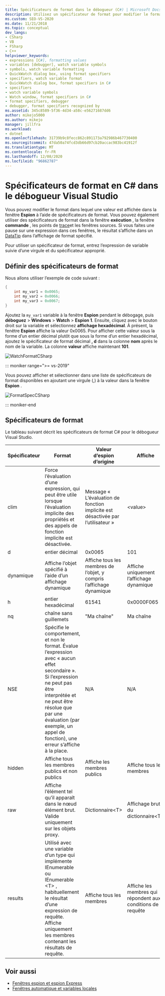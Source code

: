 ```yaml
---
title: Spécificateurs de format dans le débogueur (C#) | Microsoft Docs
description: Utilisez un spécificateur de format pour modifier le format dans lequel une valeur est affichée dans le Fenêtre Espion. Cet article fournit des détails sur l’utilisation.
ms.custom: SEO-VS-2020
ms.date: 11/21/2018
ms.topic: conceptual
dev_langs:
- CSharp
- VB
- FSharp
- C++
helpviewer_keywords:
- expressions [C#], formatting values
- variables [debugger], watch variable symbols
- symbols, watch variable formatting
- QuickWatch dialog box, using format specifiers
- specifiers, watch variable format
- QuickWatch dialog box, format specifiers in C#
- specifiers
- watch variable symbols
- Watch window, format specifiers in C#
- format specifiers, debugger
- debugger, format specifiers recognized by
ms.assetid: 345c8589-5f36-4d34-a58c-e56271687dd6
author: mikejo5000
ms.author: mikejo
manager: jillfra
ms.workload:
- dotnet
ms.openlocfilehash: 31739b9c8fecc862c891173a792986b467730400
ms.sourcegitcommit: 47da50a74fcd3db66d97cb20accac983bc41912f
ms.translationtype: MT
ms.contentlocale: fr-FR
ms.lasthandoff: 12/08/2020
ms.locfileid: "96862787"
---
```

# <a name="format-specifiers-in-c-in-the-visual-studio-debugger"></a>Spécificateurs de format en C# dans le débogueur Visual Studio
Vous pouvez modifier le format dans lequel une valeur est affichée dans la fenêtre **Espion** à l’aide de spécificateurs de format. Vous pouvez également utiliser des spécificateurs de format dans la fenêtre **exécution** , la fenêtre **commande** , les points de [trace](../debugger/using-breakpoints.md#BKMK_Print_to_the_Output_window_with_tracepoints)et les fenêtres sources. Si vous faites une pause sur une expression dans ces fenêtres, le résultat s’affiche dans un  [DataTip](../debugger/view-data-values-in-data-tips-in-the-code-editor.md) dans l’affichage de format spécifié.

Pour utiliser un spécificateur de format, entrez l’expression de variable suivie d’une virgule et du spécificateur approprié.

## <a name="set-format-specifiers"></a>Définir des spécificateurs de format
Nous allons utiliser l’exemple de code suivant :

```csharp
{
    int my_var1 = 0x0065;
    int my_var2 = 0x0066;
    int my_var3 = 0x0067;
}
```

Ajoutez la `my_var1` variable à la fenêtre **Espion** pendant le débogage, puis **déboguez**  >  **Windows**  >  **Watch**  >  **Espion 1**. Ensuite, cliquez avec le bouton droit sur la variable et sélectionnez **affichage hexadécimal**. À présent, la fenêtre **Espion** affiche la valeur 0x0065. Pour afficher cette valeur sous la forme d’un entier décimal plutôt que sous la forme d’un entier hexadécimal, ajoutez le spécificateur de format décimal **, d** dans la colonne **nom** après le nom de la variable. La colonne **valeur** affiche maintenant **101**.

![WatchFormatCSharp](../debugger/media/watchformatcsharp.png "WatchFormatCSharp")

::: moniker range=">= vs-2019" 

Vous pouvez afficher et sélectionner dans une liste de spécificateurs de format disponibles en ajoutant une virgule (,) à la valeur dans la fenêtre **Espion** . 

![FormatSpecCSharp](../debugger/media/vs-2019/format-specs-csharp.png "FormatSpecCSharp")

::: moniker-end

## <a name="format-specifiers"></a>Spécificateurs de format
Le tableau suivant décrit les spécificateurs de format C# pour le débogueur Visual Studio.

|Spécificateur|Format|Valeur d’espion d’origine|Affiche|
|---------------|------------|--------------------------|--------------|
|clim|Force l’évaluation d’une expression, qui peut être utile lorsque l’évaluation implicite des propriétés et des appels de fonction implicite est désactivée.|Message « L’évaluation de fonction implicite est désactivée par l’utilisateur »|\<value>|
|d|entier décimal|0x0065|101|
|dynamique|Affiche l’objet spécifié à l’aide d’un affichage dynamique|Affiche tous les membres de l’objet, y compris l’affichage dynamique|Affiche uniquement l’affichage dynamique|
|h|entier hexadécimal|61541|0x0000F065|
|nq|chaîne sans guillemets|"Ma chaîne"|Ma chaîne|
|NSE|Spécifie le comportement, et non le format. Évalue l’expression avec « aucun effet secondaire ». Si l’expression ne peut pas être interprétée et ne peut être résolue que par une évaluation (par exemple, un appel de fonction), une erreur s’affiche à la place.|N/A|N/A|
|hidden|Affiche tous les membres publics et non publics|Affiche les membres publics|Affiche tous les membres|
|raw|Affiche l’élément tel qu’il apparaît dans le nœud élément brut. Valide uniquement sur les objets proxy.|Dictionnaire\<T>|Affichage brut du dictionnaire\<T>|
|results|Utilisé avec une variable d’un type qui implémente IEnumerable ou IEnumerable \<T> , habituellement le résultat d’une expression de requête. Affiche uniquement les membres contenant les résultats de requête.|Affiche tous les membres|Affiche les membres qui répondent aux conditions de la requête|

## <a name="see-also"></a>Voir aussi
- [Fenêtres espion et espion Express](../debugger/watch-and-quickwatch-windows.md)
- [Fenêtres automatique et variables locales](../debugger/autos-and-locals-windows.md)
